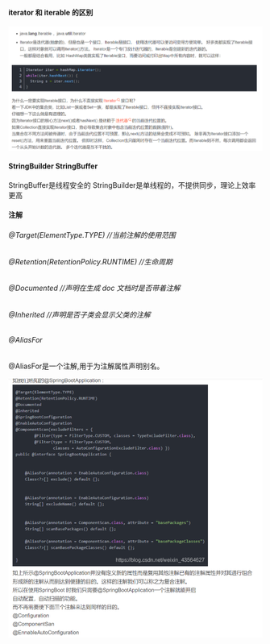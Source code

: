 

#### iterator 和 iterable 的区别  
![img_29.png](img_29.png)      


#### StringBuilder StringBuffer
StringBuffer是线程安全的
StringBuilder是单线程的，不提供同步，理论上效率更高  


#### 注解     

######   @Target(ElementType.TYPE) //当前注解的使用范围

###### @Retention(RetentionPolicy.RUNTIME) //生命周期

###### @Documented //声明在生成 doc 文档时是否带着注解

######  @Inherited //声明是否子类会显示父类的注解




###### @AliasFor   
@AliasFor是一个注解,用于为注解属性声明别名。    

![img_117.png](../杂图/img_117.png)    